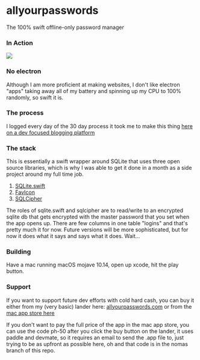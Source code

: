 # allyourpasswords
The 100% swift offline-only password manager

### In Action

![](https://allyourpasswords.com/screenshot.png)

### No electron

Although I am more proficient at making websites, I don't like electron "apps" taking away all of my battery and spinning up my CPU to 100% randomly, so swift it is.

### The process

I logged every day of the 30 day process it took me to make this thing [here on a dev focused blogging platform](https://dev.to/swlkr/day-1-making-a-native-macos-password-manager-for-people-who-hate-the-cloud-3j68)

### The stack
This is essentially a swift wrapper around SQLite that uses three open source libraries, which is why I was able to get it done in a month as a side project around my full time job.

1. [SQLite.swift](https://github.com/stephencelis/SQLite.swift)
2. [FavIcon](https://github.com/leonbreedt/FavIcon)
3. [SQLCipher](https://github.com/sqlcipher/sqlcipher)

The roles of sqlite.swift and sqlcipher are to read/write to an encrypted sqlite db that gets encrypted with the master password that you set when the app opens up. There are few columns in one table "logins" and that's pretty much it for now. Future versions will be more sophisticated, but for now it does what it says and says what it does. Wait...

### Building

Have a mac running macOS mojave 10.14, open up xcode, hit the play button.

### Support

If you want to support future dev efforts with cold hard cash, you can buy it either from my (very basic) lander here: [allyourpasswords.com](https://allyourpasswords.com) or from the [mac app store here](https://itunes.apple.com/us/app/all-your-passwords/id1450537302?mt=12)

If you don't want to pay the full price of the app in the mac app store, you can use the code ph-50 after you click the buy button on the lander, it uses paddle and devmate, so it requires an email to send the .app file to, just trying to be as upfront as possible here, oh and that code is in the nomas branch of this repo.
